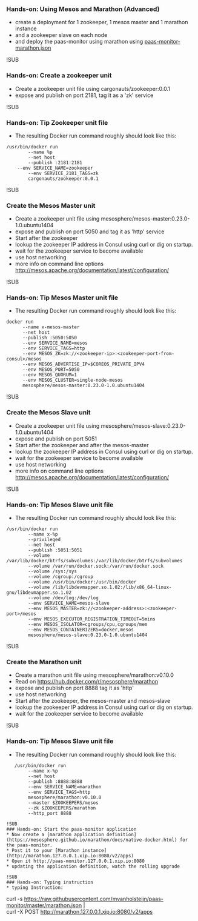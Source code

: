 ### Hands-on: Using Mesos and Marathon (Advanced)

* create a deployment for 1 zookeeper, 1 mesos master and 1 marathon instance
* and a zookeeper slave on each node
* and deploy the paas-monitor using marathon using [paas-monitor-marathon.json](https://raw.githubusercontent.com/mvanholsteijn/paas-monitor/master/marathon.json)

!SUB
### Hands-on: Create a zookeeper unit
* Create a zookeeper unit file using cargonauts/zookeeper:0.0.1
* expose and publish on port 2181, tag it as a 'zk'  service

!SUB
### Hands-on: Tip Zookeeper unit file
* The resulting Docker run command roughly should look like this:

```
/usr/bin/docker run 
        --name %p 
        --net host
        --publish :2181:2181 
	--env SERVICE_NAME=zookeeper
        --env SERVICE_2181_TAGS=zk
        cargonauts/zookeeper:0.0.1
```

!SUB
### Create the Mesos Master unit
* Create a zookeeper unit file using mesosphere/mesos-master:0.23.0-1.0.ubuntu1404
* expose and publish on port 5050 and tag it as 'http' service
* Start after the zookeeper
* lookup the zookeeper IP address in Consul using curl or dig on startup.
* wait for the zookeeper service to become available
* use host networking
* more info on command line options http://mesos.apache.org/documentation/latest/configuration/


!SUB
### Hands-on: Tip Mesos Master unit file
* The resulting Docker run command roughly should look like this:

```
docker run 
      --name x-mesos-master
      --net host
      --publish :5050:5050
      --env SERVICE_NAME=mesos
      --env SERVICE_TAGS=http
      --env MESOS_ZK=zk://<zookeeper-ip>:<zookeeper-port-from-consul>/mesos
      --env MESOS_ADVERTISE_IP=$COREOS_PRIVATE_IPV4
      --env MESOS_PORT=5050
      --env MESOS_QUORUM=1
      --env MESOS_CLUSTER=single-node-mesos
      mesosphere/mesos-master:0.23.0-1.0.ubuntu1404
```

!SUB
### Create the Mesos Slave unit
* Create a zookeeper unit file using mesosphere/mesos-slave:0.23.0-1.0.ubuntu1404
* expose and publish on port 5051 
* Start after the zookeeper and after the mesos-master
* lookup the zookeeper IP address in Consul using curl or dig on startup.
* wait for the zookeeper service to become available
* use host networking
* more info on command line options http://mesos.apache.org/documentation/latest/configuration/

!SUB
### Hands-on: Tip Mesos Slave unit file
* The resulting Docker run command roughly should look like this:

```
/usr/bin/docker run 
        --name x-%p 
        --privileged 
        --net host 
        --publish :5051:5051 
        --volume /var/lib/docker/btrfs/subvolumes:/var/lib/docker/btrfs/subvolumes 
        --volume /var/run/docker.sock:/var/run/docker.sock 
        --volume /sys:/sys 
        --volume /cgroup:/cgroup 
        --volume /usr/bin/docker:/usr/bin/docker 
        --volume /lib/libdevmapper.so.1.02:/lib/x86_64-linux-gnu/libdevmapper.so.1.02 
        --volume /dev/log:/dev/log 
        --env SERVICE_NAME=mesos-slave 
        --env MESOS_MASTER=zk://<zookeeper-address>:<zookeeper-port>/mesos 
        --env MESOS_EXECUTOR_REGISTRATION_TIMEOUT=5mins 
        --env MESOS_ISOLATOR=cgroups/cpu,cgroups/mem 
        --env MESOS_CONTAINERIZERS=docker,mesos 
        mesosphere/mesos-slave:0.23.0-1.0.ubuntu1404
```

!SUB
### Create the Marathon unit
* Create a marathon unit file using mesosphere/marathon:v0.10.0
* Read on https://hub.docker.com/r/mesosphere/marathon
* expose and publish on port 8888 tag it as 'http'
* use host networking
* Start after the zookeeper, the mesos-master and mesos-slave
* lookup the zookeeper IP address in Consul using curl or dig on startup.
* wait for the zookeeper service to become available

!SUB
### Hands-on: Tip Mesos Slave unit file
* The resulting Docker run command roughly should look like this:

```
   /usr/bin/docker run 
        --name x-%p 
        --net host 
        --publish :8888:8888 
        --env SERVICE_NAME=marathon 
        --env SERVICE_TAGS=http 
        mesosphere/marathon:v0.10.0  
        --master $ZOOKEEPERS/mesos 
        --zk $ZOOKEEPERS/marathon 
        --http_port 8888

!SUB
### Hands-on: Start the paas-monitor application
* Now create a [marathon application definition](https://mesosphere.github.io/marathon/docs/native-docker.html) for the paas-monitor.
* Post it to your [Marathon instance](http://marathon.127.0.0.1.xip.io:8080/v2/apps)
* Open it http://paas-monitor.127.0.0.1.xip.io:8080
* updating the application definition, watch the rolling upgrade

!SUB
### Hands-on: Typing instruction
* typing Instruction:
```
curl -s https://raw.githubusercontent.com/mvanholsteijn/paas-monitor/master/marathon.json | \
	curl -X POST http://marathon.127.0.0.1.xip.io:8080/v2/apps
```
